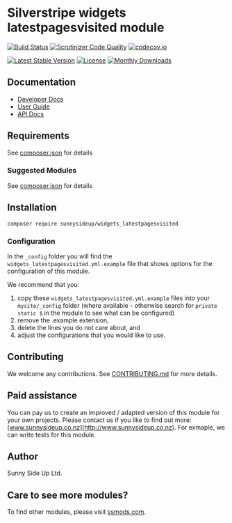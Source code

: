 # Silverstripe widgets latestpagesvisited module
[![Build Status](https://travis-ci.org/sunnysideup/silverstripe-widgets_latestpagesvisited.svg?branch=master)](https://travis-ci.org/sunnysideup/silverstripe-widgets_latestpagesvisited)
[![Scrutinizer Code Quality](https://scrutinizer-ci.com/g/sunnysideup/silverstripe-widgets_latestpagesvisited/badges/quality-score.png?b=master)](https://scrutinizer-ci.com/g/sunnysideup/silverstripe-widgets_latestpagesvisited/?branch=master)
[![codecov.io](https://codecov.io/github/sunnysideup/silverstripe-widgets_latestpagesvisited/coverage.svg?branch=master)](https://codecov.io/github/sunnysideup/silverstripe-widgets_latestpagesvisited?branch=master)

[![Latest Stable Version](https://poser.pugx.org/sunnysideup/widgets_latestpagesvisited/version)](https://packagist.org/packages/sunnysideup/widgets_latestpagesvisited)
[![License](https://poser.pugx.org/sunnysideup/widgets_latestpagesvisited/license)](https://packagist.org/packages/sunnysideup/widgets_latestpagesvisited)
[![Monthly Downloads](https://poser.pugx.org/sunnysideup/widgets_latestpagesvisited/d/monthly)](https://packagist.org/packages/sunnysideup/widgets_latestpagesvisited)


## Documentation



 * [Developer Docs](docs/en/INDEX.md)
 * [User Guide](docs/en/userguide.md)
 * [API Docs](http://docs.ssmods.com/sunnysideup/widgets_latestpagesvisited/classes.xhtml)


## Requirements



See [composer.json](composer.json) for details


### Suggested Modules



See [composer.json](composer.json) for details


## Installation


```
composer require sunnysideup/widgets_latestpagesvisited
```

### Configuration



In the `_config` folder you will find the `widgets_latestpagesvisited.yml.example`
file that shows options for the configuration of this module.

We recommend that you:

  1. copy these `widgets_latestpagesvisited.yml.example` files into your
`mysite/_config` folder (where available - otherwise search for `private static $` in the module to see what can be configured)
  2. remove the .example extension,
  3. delete the lines you do not care about, and
  4. adjust the configurations that you would like to use.


## Contributing



We welcome any contributions. See [CONTRIBUTING.md](CONTRIBUTING.md) for more details.

## Paid assistance



You can pay us to create an improved / adapted version of this module for your own projects.  Please contact us if you like to find out more: [www.sunnysideup.co.nz](http://www.sunnysideup.co.nz).  For exmaple, we can write tests for this module.  

## Author



Sunny Side Up Ltd.


## Care to see more modules?

To find other modules, please visit [ssmods.com](http://ssmods.com/).
